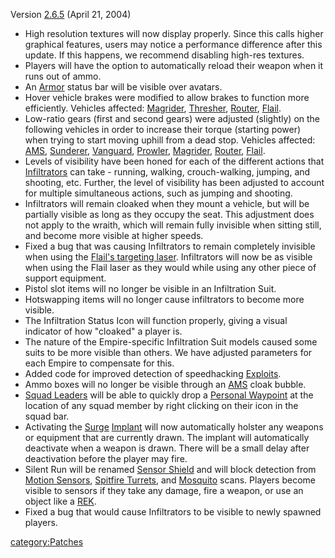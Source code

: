 Version [2.6.5](2.md.6.5) (April 21, 2004)

- High resolution textures will now display properly. Since this calls
  higher graphical features, users may notice a performance difference
  after this update. If this happens, we recommend disabling high-res
  textures.
- Players will have the option to automatically reload their weapon
  when it runs out of ammo.
- An [Armor](../Armor.md) status bar will be visible over
  avatars.
- Hover vehicle brakes were modified to allow brakes to function more
  efficiently. Vehicles affected: [Magrider](../Magrider.md),
  [Thresher](../Thresher.md), [Router](../Router.md),
  [Flail](../Flail.md).
- Low-ratio gears (first and second gears) were adjusted (slightly) on
  the following vehicles in order to increase their torque (starting
  power) when trying to start moving uphill from a dead stop. Vehicles
  affected: [AMS](../AMS.md), [Sunderer](../Sunderer.md),
  [Vanguard](../Vanguard.md), [Prowler](../Prowler.md),
  [Magrider](../Magrider.md), [Router](../Router.md),
  [Flail](../Flail.md).
- Levels of visibility have been honed for each of the different
  actions that [Infiltrators](Infiltrator.md) can take -
  running, walking, crouch-walking, jumping, and shooting, etc.
  Further, the level of visibility has been adjusted to account for
  multiple simultaneous actions, such as jumping and shooting.
- Infiltrators will remain cloaked when they mount a vehicle, but will
  be partially visible as long as they occupy the seat. This
  adjustment does not apply to the wraith, which will remain fully
  invisible when sitting still, and become more visible at higher
  speeds.
- Fixed a bug that was causing Infiltrators to remain completely
  invisible when using the [Flail's targeting
  laser](../Laze_Pointer.md). Infiltrators will now be as visible
  when using the Flail laser as they would while using any other piece
  of support equipment.
- Pistol slot items will no longer be visible in an Infiltration Suit.
- Hotswapping items will no longer cause infiltrators to become more
  visible.
- The Infiltration Status Icon will function properly, giving a visual
  indicator of how "cloaked" a player is.
- The nature of the Empire-specific Infiltration Suit models caused
  some suits to be more visible than others. We have adjusted
  parameters for each Empire to compensate for this.
- Added code for improved detection of speedhacking
  [Exploits](../Exploit.md).
- Ammo boxes will no longer be visible through an
  [AMS](../AMS.md) cloak bubble.
- [Squad Leaders](../Squad_Leader.md) will be able to quickly
  drop a [Personal Waypoint](../Personal_Waypoint.md) at the
  location of any squad member by right clicking on their icon in the
  squad bar.
- Activating the [Surge](../Surge.md)
  [Implant](../Implant.md) will now automatically holster any
  weapons or equipment that are currently drawn. The implant will
  automatically deactivate when a weapon is drawn. There will be a
  small delay after deactivation before the player may fire.
- Silent Run will be renamed [Sensor Shield](../Sensor_Shield.md)
  and will block detection from [Motion
  Sensors](Motion_Sensor.md), [Spitfire
  Turrets](../Spitfire_Turret.md), and
  [Mosquito](../Mosquito.md) scans. Players become visible to
  sensors if they take any damage, fire a weapon, or use an object
  like a [REK](../REK.md).
- Fixed a bug that would cause Infiltrators to be visible to newly
  spawned players.

[category:Patches](category:Patches.md)
